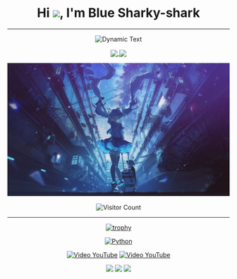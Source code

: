<!-- Welcome -->
<h1 align="center">Hi <img src="https://media.giphy.com/media/hvRJCLFzcasrR4ia7z/giphy.gif" width="28">, I'm Blue Sharky-shark</h1>
<hr>


<!-- 动态文本效果 -->
<div id="title" align="center">

![Dynamic Text](https://readme-typing-svg.herokuapp.com?font=Segoe+Script&center=true&lines=Welcome+to+My+Profile;Explore+My+Projects!)


<!-- 统计 -->
<p align="center">
<a href="https://b23.tv/ublcWCZ">
<img align="center" width="400" src="https://github-readme-stats.vercel.app/api?username=Sharky-shark-Blue&show_icons=true&theme=tokyonight&hide_border=true" />
</a>
<a href="https://b23.tv/ublcWCZ">
<img align="center" width="400" src="https://streak-stats.demolab.com?user=Sharky-shark-Blue&layout=compact&theme=tokyonight&hide_border=true" />
</a>
<br/>


<!-- 图片 -->
<p align="center">
  <img src="image/images.jpg" alt="images" style="max-width: 100%; height: auto;">
</p>
<p align="center">
  <img src="https://profile-counter.glitch.me/Sharky-shark-Blue/count.svg" alt="Visitor Count" style="max-width: 100%; height: auto;">
</p>

<hr>

<!-- 奖杯 -->
<div align="center">
  <a href="https://github.com/Sharky-shark-Blue">
    <img src="https://github-profile-trophy.vercel.app/?username=Sharky-shark-Blue&theme=flat" alt="trophy">
  </a>
</div>






<!-- 语言 -->
<div id="title" align="center">

[![Python](https://img.shields.io/badge/code-Python-bea?style=for-the-badge&logo=python)](https://www.python.org/)

<!-- 链接和徽章 -->
[![Video YouTube](https://img.shields.io/badge/Video-YouTube-red?style=for-the-badge&logo=youtube)](https://www.youtube.com)
[![Video YouTube](https://img.shields.io/badge/Video-YouTube-red?style=for-the-badge&logo=youtube)](https://www.youtube.com)

<!-- 徽章 -->
![](https://img.shields.io/badge/性格-静-orange?style=for-the-badge) 
![](https://img.shields.io/badge/爱好-二次元-crimson?style=for-the-badge)
![](https://img.shields.io/badge/爱好-二次元-lavenderblush?style=for-the-badge)